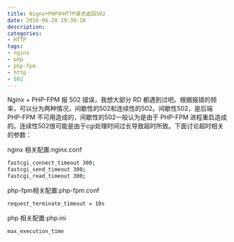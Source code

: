 ```yaml
---
title: Nignx+PHP中HTTP请求返回502
date: 2016-06-28 19:38:18
description:
categories:
- HTTP 
tags:
- nginx
- php
- php-fpm
- http
- 502
---
```


Nginx + PHP-FPM 报 502 错误，我想大部分 RD 都遇到过吧。根据报错的频率，可以分为两种情况，间歇性的502和连续性的502。间歇性502，是后端 PHP-FPM 不可用造成的，间歇性的502一般认为是由于 PHP-FPM 进程重启造成的。连续性502很可能是由于cgi处理时间过长导致超时所致。下面讨论超时相关的参数：

nginx 相关配置:nginx.conf
``` bash
fastcgi_connect_timeout 300;
fastcgi_send_timeout 300;
fastcgi_read_timeout 300;
```

php-fpm相关配置:php-fpm.conf
``` bash
request_terminate_timeout = 10s
```

php 相关配置:php.ini
``` bash
max_execution_time
```
